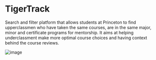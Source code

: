 ﻿# TigerTrack
Search and filter platform that allows students at Princeton to find upperclassmen who have taken the same courses, are in the same major, minor and certificate programs for mentorship. It aims at helping underclassment make more optimal course choices and having context behind the course reviews. 

![image](https://github.com/user-attachments/assets/969630fd-32f6-484d-8117-18fe9ffb73ce)

